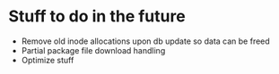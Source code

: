 # Stuff to do in the future

* Remove old inode allocations upon db update so data can be freed
* Partial package file download handling
* Optimize stuff

